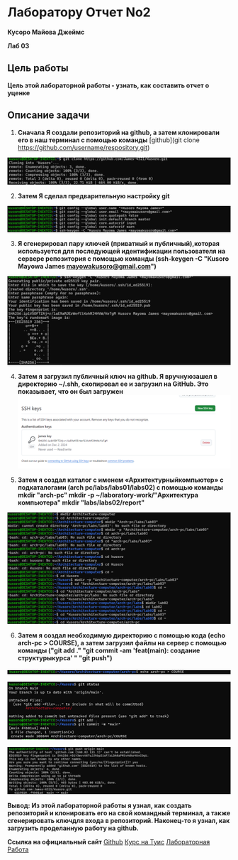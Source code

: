 #  **Лаборатору Отчет No2**

**Кусоро Майова Джеймс**

**Лаб 03**

## Цель работы
**Цель этой лабораторной работы - узнать, как составить отчет о уценке**

## **Описание задачи**
1. **Сначала Я создали репозиторий на github, а затем
клонировали его в наш терминал с помощью команды** [github](git clone https://github.com/username/respository.git)

![Screenshot1](images/Screenshot1.png)

2. **Затем Я сделал предварительную настройку git**

![Screeenshot2](images/Screenshot2.png)

3. **Я сгенерировал пару ключей (приватный и публичный),которая используется для последующей идентификации
пользователя на сервере репозитория с помощью
команды (ssh-keygen -C "Kusoro Mayowa James <mayowakusoro@gmail.com>")**

![Screenshot3](images/Screenshot3.png)

4. **Затем я загрузил публичный ключ на github. Я вручнуюзашел в директорию ~/.shh, скопировал ее и загрузил на GitHub. Это показывает, что он был загружен**
![Screenshot4](images/Screenshot4.png)

5. **Затем я создал каталог с именем «Архитектурныйкомпьютер» с подкаталогами (arch pc/labs/labs01/labs02) с помощью команды mkdir "arch-pc" mkdir -p ~/laboratory-work/"Архитектура компьютера" mkdir "labs/labs02/report"**

![Screenshot5](images/Screenshot5.png)

6. **Затем я создал необходимую директорию с помощью кода (echo arch-pc > COURSE), а затем загрузил файлы на сервер с помощью команды ("git add ." "git commit -am 'feat(main): создание структурыкурса' " "git push")**

![Screenshot6](images/Screenshot6.png)

![Screenshot 7](images/Screenshot7.png)

![Screenshot 8](images/Screenshot8.png)


**Вывод: Из этой лабораторной работы я узнал, как создать репозиторий и клонировать его на свой командный терминал, а также сгенерировать ключдля входа в репозиторий. Наконец-то я узнал, как загрузить проделанную работу на github.**

**Ссылка на официальный сайт** [Github](https://github.com/James-4321/Kusoro/tree/main/Architecture-computer/arch-pc/labs/lab03)
[Курс на Туис](https://esystem.rudn.ru/course/view.php?id=22)
[Лабораторная Работа](https://esystem.rudn.ru/mod/assign/view.php?id=1030503)
